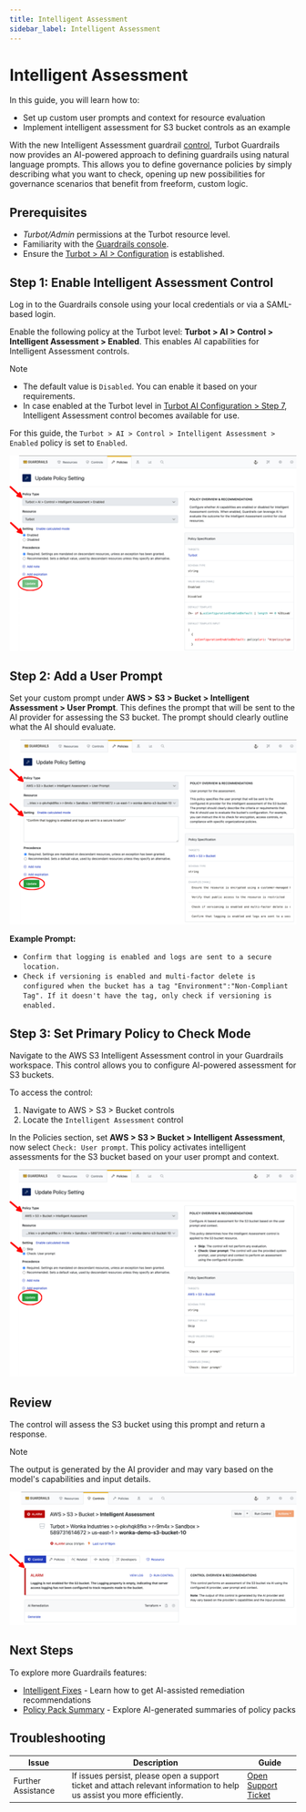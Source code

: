 ```yaml
---
title: Intelligent Assessment
sidebar_label: Intelligent Assessment
---
```


# Intelligent Assessment

In this guide, you will learn how to:

- Set up custom user prompts and context for resource evaluation
- Implement intelligent assessment for S3 bucket controls as an example

With the new Intelligent Assessment guardrail [control](/guardrails/docs/reference/glossary#control), Turbot Guardrails now provides an AI-powered approach to defining guardrails using natural language prompts. This allows you to define governance policies by simply describing what you want to check, opening up new possibilities for governance scenarios that benefit from freeform, custom logic.

## Prerequisites

- *Turbot/Admin* permissions at the Turbot resource level.
- Familiarity with the [Guardrails console](https://turbot.com/guardrails/docs/getting-started/).
- Ensure the [Turbot > AI > Configuration](/guardrails/docs/guides/using-guardrails/ai/ai-configuration) is established.

## Step 1: Enable Intelligent Assessment Control

Log in to the Guardrails console using your local credentials or via a SAML-based login.

Enable the following policy at the Turbot level: **Turbot > AI > Control > Intelligent Assessment > Enabled**. This enables AI capabilities for Intelligent Assessment controls.

> [!NOTE]
> - The default value is `Disabled`. You can enable it based on your requirements.
> - In case enabled at the Turbot level in [Turbot AI Configuration > Step 7](/guardrails/docs/guides/using-guardrails/ai/ai-configuration#step-7-enable-configuration), Intelligent Assessment control becomes available for use.

For this guide, the `Turbot > AI > Control > Intelligent Assessment > Enabled` policy is set to `Enabled`.

![Enable Intelligent Assessment Control](./turbot-ai-intelligent-assessment-enabled.png)


## Step 2: Add a User Prompt

Set your custom prompt under **AWS > S3 > Bucket > Intelligent Assessment > User Prompt**. This defines the prompt that will be sent to the AI provider for assessing the S3 bucket. The prompt should clearly outline what the AI should evaluate.

![Set the User Prompt for S3 Bucket Assessment](./aws-s3-bucket-intelligent-assessment-user-prompt.png)

**Example Prompt:**

- `Confirm that logging is enabled and logs are sent to a secure location.`
- `Check if versioning is enabled and multi-factor delete is configured when the bucket has a tag "Environment":"Non-Compliant Tag". If it doesn't have the tag, only check if versioning is enabled.`

## Step 3: Set Primary Policy to Check Mode

Navigate to the AWS S3 Intelligent Assessment control in your Guardrails workspace. This control allows you to configure AI-powered assessment for S3 buckets.

To access the control:
1. Navigate to AWS > S3 > Bucket controls
2. Locate the `Intelligent Assessment` control

In the Policies section, set **AWS > S3 > Bucket > Intelligent Assessment**, now select `Check: User prompt`. This policy activates intelligent assessments for the S3 bucket based on your user prompt and context.

![Set the Intelligent Assessment Policy for S3 Bucket](./aws-s3-intelligent-assessment-check.png)

## Review

The control will assess the S3 bucket using this prompt and return a response.

> [!NOTE]
> The output is generated by the AI provider and may vary based on the model's capabilities and input details.

![Example Output from S3 Bucket Intelligent Assessment](./aws-s3-bucket-intelligent-assessment-response.png)

## Next Steps

To explore more Guardrails features:
- [Intelligent Fixes](/guardrails/docs/guides/using-guardrails/ai/intelligent-fixes) - Learn how to get AI-assisted remediation recommendations
- [Policy Pack Summary](/guardrails/docs/guides/using-guardrails/ai/policy-pack-summary) - Explore AI-generated summaries of policy packs

## Troubleshooting

| Issue                  | Description                                                                                                                   | Guide                                      |
|------------------------|-------------------------------------------------------------------------------------------------------------------------------|--------------------------------------------|
| Further Assistance     | If issues persist, please open a support ticket and attach relevant information to help us assist you more efficiently.       | [Open Support Ticket](https://support.turbot.com) |